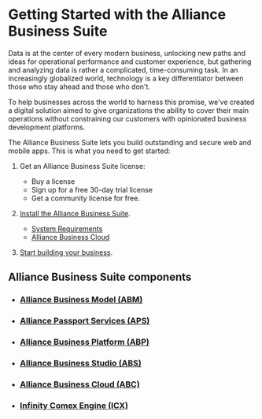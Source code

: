 # Getting Started with the Alliance Business Suite

Data is at the center of every modern business, unlocking new paths and ideas for operational performance and customer experience, but gathering and analyzing data is rather a complicated, time-consuming task. In an increasingly globalized world, technology is a key differentiator between those who stay ahead and those who don't. 

To help businesses across the world to harness this promise, we've created a digital solution aimed to give organizations the ability to cover their main operations without constraining our customers with opinionated business development platforms.

The Alliance Business Suite lets you build outstanding and secure web and mobile apps. This is what you need to get started:

1. Get an Alliance Business Suite license:

   -  Buy a license
   -  Sign up for a free 30-day trial license
   -  Get a community license for free. 

1. [Install the Alliance Business Suite](/Fundamentals/Installation.md).
   -  [System Requirements](/Requirements.md)
   -  [Alliance Business Cloud](https://fenix-alliance.com/cloud)
1. [Start building your business](/Fundamentals.md).

## Alliance Business Suite components

- ### [Alliance Business Model (ABM)](/Products/Alliance-Business-Model.html)
- ### [Alliance Passport Services (APS)](/Products/Alliance-Passport-Services.html)
- ### [Alliance Business Platform (ABP)](/Products/Alliance-Business-Platform.html)
- ### [Alliance Business Studio (ABS)](/Products/Alliance-Business-Studio.html)
- ### [Alliance Business Cloud (ABC)](/Products/Alliance-Business-Cloud.html)
- ### [Infinity Comex Engine (ICX)](/Products/Infinity-Comex-Engine.html)

